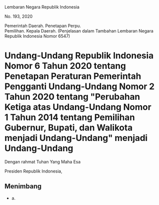 Lembaran Negara Republik Indonesia

No. 193, 2020

Pemerintah Daerah. Penetapan Perpu. <br>
Pemilihan. Kepala Daerah. (Penjelasan dalam Tambahan Lembaran Negara Republik Indonesia Nomor 6547)

# Undang-Undang Republik Indonesia Nomor 6 Tahun 2020 tentang Penetapan Peraturan Pemerintah Pengganti Undang-Undang Nomor 2 Tahun 2020 tentang "Perubahan Ketiga atas Undang-Undang Nomor 1 Tahun 2014 tentang Pemilihan Gubernur, Bupati, dan Walikota menjadi Undang-Undang" menjadi Undang-Undang

Dengan rahmat Tuhan Yang Maha Esa

Presiden Republik Indonesia,

## Menimbang
* a. 
